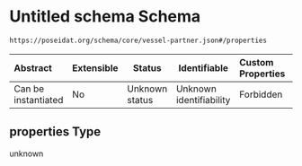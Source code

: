 # Untitled schema Schema

```txt
https://poseidat.org/schema/core/vessel-partner.json#/properties
```




| Abstract            | Extensible | Status         | Identifiable            | Custom Properties | Additional Properties | Access Restrictions | Defined In                                                                       |
| :------------------ | ---------- | -------------- | ----------------------- | :---------------- | --------------------- | ------------------- | -------------------------------------------------------------------------------- |
| Can be instantiated | No         | Unknown status | Unknown identifiability | Forbidden         | Allowed               | none                | [vessel-partner.json\*](schemas/core/vessel-partner.json "open original schema") |

## properties Type

unknown
